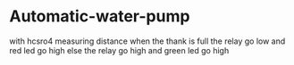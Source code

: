 # Automatic-water-pump
with hcsro4 measuring distance when the thank is full the relay go low and red led go high else the relay go high and green led go high
